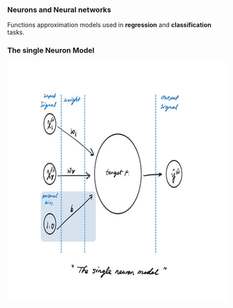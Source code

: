 ### Neurons and Neural networks
Functions approximation models used in **regression** and **classification** tasks.

### The single Neuron Model
[<img align="center" src="A_single_neuron_model.jpg" width="600" height="550" />](A_single_neuron_model.jpg)